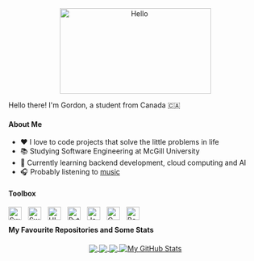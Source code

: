 <div align="center">
   <img align="center" width="300" height="169" src="https://user-images.githubusercontent.com/77747704/170804049-584d6818-1f80-4073-bbba-563e02a3fcd2.png" alt="Hello">
</div>

Hello there! I'm Gordon, a student from Canada 🇨🇦

#### About Me
- ❤️ I love to code projects that solve the little problems in life
- 📚 Studying Software Engineering at McGill University
- 💼 Currently learning backend development, cloud computing and AI
- 🎧 Probably listening to [music](https://open.spotify.com/playlist/66AeDiMrDqXStAK0DnrcYA?si=e128f373ef7847bd)

#### Toolbox

<img align="left" alt="Swift" width="26px" src="https://user-images.githubusercontent.com/77747704/177408815-db8074f0-815f-4efd-b927-200af7e1dcff.png" style="padding-right:10px;"/>
<img align="left" alt="SwiftUI" width="26px" src="https://user-images.githubusercontent.com/77747704/177707038-67b6ae85-ab5c-41f3-9363-23c3ed013b59.png" style="padding-right:10px;"/>
<img align="left" alt="UIKit" width="26px" src="https://github-production-user-asset-6210df.s3.amazonaws.com/77747704/268479581-3377e397-e879-4f9e-9068-1f7422d908ce.png" style="padding-right:10px;"/>
<img align="left" alt="Python" width="26px" src="https://user-images.githubusercontent.com/77747704/177408817-e78c209b-57fb-4c50-8e6c-ab3dcc6c7d21.png" style="padding-right:10px;"/>
<img align="left" alt="Java" width="26px" src="https://user-images.githubusercontent.com/77747704/195940918-39b845bf-a738-4ce8-98dc-15e2cf63ae6e.png" style="padding-right:10px;"/>
<img align="left" alt="C" width="26px" src="https://user-images.githubusercontent.com/77747704/202780365-d3c6dd6d-9450-406f-b658-8bbb6774edf0.png" style="padding-right:10px;"/>
<img align="left" alt="Bash" width="26px" src="https://user-images.githubusercontent.com/77747704/197057934-a8ac49b4-e59a-4253-be24-1eb566fd9748.png" style="padding-right:10px;"/>

<br>

<!-- From https://github.com/anuraghazra/github-readme-stats -->

#### My Favourite Repositories and Some Stats
<p align="center">
   <a href="https://github.com/SoloUnity/Valorant-Store-Checker-iOS-App">
     <img align="center" src="https://github-readme-stats.vercel.app/api/pin/?username=SoloUnity&repo=Valorant-Store-Checker-iOS-App" />
   </a>

   <a href="https://github.com/SoloUnity/macos-apps-and-enhancements">
     <img align="center" src="https://github-readme-stats.vercel.app/api/pin/?username=SoloUnity&repo=macos-apps-and-enhancements" />
   </a>    

   <a href="https://github.com/SoloUnity?tab=repositories">
     <img align="center" src="https://github-readme-stats.vercel.app/api/top-langs/?username=SoloUnity&langs_count=5&count_private=true&hide=css&hide=jupyter%20notebook" />
   </a>

   <a href="https://github.com/SoloUnity?tab=repositories">
     <img align="center" src="https://github-readme-stats.vercel.app/api?username=SoloUnity&show_icons=true&line_height=48&count_private=true&hide=contribs" alt="My GitHub Stats" />
   </a>
   
</p>



